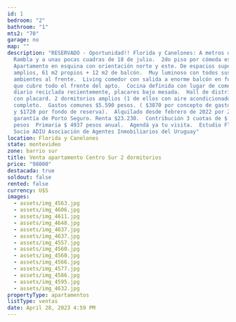 ```yaml
---
id: 1
bedroom: "2"
bathroom: "1"
mts2: "70"
garage: no
map: ""
description: "RESERVADO - Oportunidad!! Florida y Canelones: A metros de la
  Rambla y a unas pocas cuadras de 18 de julio.  2do piso por cómoda escalera.
  Apartamento en esquina con orientación norte y este. De espacios super
  amplios, 61 m2 propios + 12 m2 de balcón.  Muy luminoso con todos sus
  ambientes al frente.  Living comedor con salida a enorme balcón en forma de L,
  que cubre todo el frente del apto.  Cocina definida con lugar de comedor
  diario reciclada recientemente, placares bajo mesada.  Hall de distribución
  con placard. 2 dormitorios amplios (1 de ellos con aire acondicionado) y baño
  completo.  Gastos comunes $5.590 pesos. ( $3870 por concepto de gastos comunes
  y $1720 por fondo de reserva).  Alquilado desde febrero de 2022 por 2 años con
  garantía de Porto Seguro. Renta $23.230.  Contribución 3 cuotas de $ 4.547
  pesos  Primaria $ 4937 pesos anual.  Agendá ya tu visita.  Estudio Florida -
  Socio ADIU Asociación de Agentes Inmobiliarios del Uruguay"
location: Florida y Canelones
state: montevideo
zone: barrio sur
title: Venta apartamento Centro Sur 2 dormitorios
price: "98000"
destacada: true
soldout: false
rented: false
currency: U$S
images:
  - assets/img_4563.jpg
  - assets/img_4606.jpg
  - assets/img_4611.jpg
  - assets/img_4648.jpg
  - assets/img_4637.jpg
  - assets/img_4637.jpg
  - assets/img_4557.jpg
  - assets/img_4560.jpg
  - assets/img_4560.jpg
  - assets/img_4566.jpg
  - assets/img_4577.jpg
  - assets/img_4586.jpg
  - assets/img_4595.jpg
  - assets/img_4632.jpg
propertyType: apartamentos
listType: ventas
date: April 28, 2023 4:59 PM
---
```


